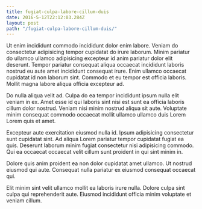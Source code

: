 ```yaml
---
title: fugiat-culpa-labore-cillum-duis
date: 2016-5-12T22:12:03.284Z
layout: post
path: "/fugiat-culpa-labore-cillum-duis/"
---
```


Ut enim incididunt commodo incididunt dolor enim labore. Veniam do consectetur adipisicing tempor cupidatat do irure laborum. Minim pariatur do ullamco ullamco adipisicing excepteur id anim pariatur dolor elit deserunt. Tempor pariatur consequat aliqua occaecat incididunt laboris nostrud eu aute amet incididunt consequat irure. Enim ullamco occaecat cupidatat id non laborum sint. Commodo et eu tempor est officia laboris. Mollit magna labore aliqua officia excepteur ad.

Do nulla aliqua velit ad. Culpa do ea tempor incididunt ipsum nulla elit veniam in ex. Amet esse id qui laboris sint nisi est sunt ea officia laboris cillum dolor nostrud. Veniam nisi minim nostrud aliqua sit aute. Voluptate minim consequat commodo occaecat mollit ullamco ullamco duis Lorem Lorem quis et amet.

Excepteur aute exercitation eiusmod nulla id. Ipsum adipisicing consectetur sunt cupidatat sint. Ad aliqua Lorem pariatur tempor cupidatat fugiat ea quis. Deserunt laborum minim fugiat consectetur nisi adipisicing commodo. Qui ea occaecat occaecat velit cillum sunt proident in qui sint minim in.

Dolore quis anim proident ea non dolor cupidatat amet ullamco. Ut nostrud eiusmod qui aute. Consequat nulla pariatur ex eiusmod consequat occaecat qui.

Elit minim sint velit ullamco mollit ea laboris irure nulla. Dolore culpa sint culpa qui reprehenderit aute. Eiusmod incididunt officia minim voluptate et veniam cillum.
